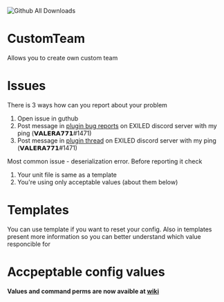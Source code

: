 ![Github All Downloads](https://img.shields.io/github/downloads/VALERA771/CustomTeam/total.svg?style=for-the-badge)

# CustomTeam
Allows you to create own custom team

# Issues
There is 3 ways how can you report about your problem
1. Open issue in guthub
2. Post message in [plugin bug reports](https://discord.com/channels/656673194693885975/817074252724699136) on EXILED discord server with my ping (𝗩𝗔𝗟𝗘𝗥𝗔𝟳𝟳𝟭#1471)
3. Post message in [plugin thread](https://discord.com/channels/656673194693885975/1071335782624788490) on EXILED discord server with my ping (𝗩𝗔𝗟𝗘𝗥𝗔𝟳𝟳𝟭#1471)

Most common issue - deserialization error. Before reporting it check
1. Your unit file is same as a template
2. You're using only acceptable values (about them below)

# Templates
You can use template if you want to reset your config. Also in templates present more information so you can better understand which value responcible for

# Accpeptable config values

**Values and command perms are now avaible at [wiki](https://github.com/VALERA771/CustomUnit/wiki/)**

